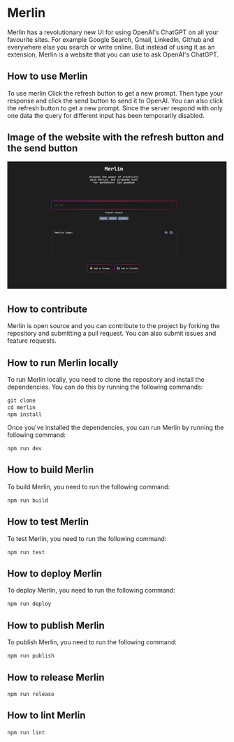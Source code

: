 # Merlin

Merlin has a revolutionary new UI for using OpenAI's ChatGPT on all your favourite sites. For example Google Search, Gmail, LinkedIn, Github and everywhere else you search or write online. But instead of using it as an extension, Merlin is a website that you can use to ask OpenAI's ChatGPT.

## How to use Merlin

To use merlin Click the refresh button to get a new prompt. Then type your response and click the send button to send it to OpenAI. You can also click the refresh button to get a new prompt.
Since the server respond with only one data the query for different input has been temporarily disabled.

## Image of the website with the refresh button and the send button

![Merlin](./src/assets/merlin.png)

## How to contribute

Merlin is open source and you can contribute to the project by forking the repository and submitting a pull request. You can also submit issues and feature requests.

## How to run Merlin locally

To run Merlin locally, you need to clone the repository and install the dependencies. You can do this by running the following commands:

    git clone
    cd merlin
    npm install

Once you've installed the dependencies, you can run Merlin by running the following command:

    npm run dev

## How to build Merlin

To build Merlin, you need to run the following command:

    npm run build

## How to test Merlin

To test Merlin, you need to run the following command:

    npm run test

## How to deploy Merlin

To deploy Merlin, you need to run the following command:

    npm run deploy

## How to publish Merlin

To publish Merlin, you need to run the following command:

    npm run publish

## How to release Merlin

    npm run release

## How to lint Merlin

    npm run lint
